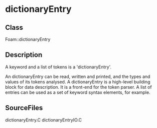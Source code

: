 # dictionaryEntry 
## Class
Foam::dictionaryEntry

## Description
A keyword and a list of tokens is a 'dictionaryEntry'.

An dictionaryEntry can be read, written and printed, and the types and
values of its tokens analysed.  A dictionaryEntry is a high-level building
block for data description.  It is a front-end for the token parser.
A list of entries can be used as a set of keyword syntax elements,
for example.

## SourceFiles
dictionaryEntry.C
dictionaryEntryIO.C

